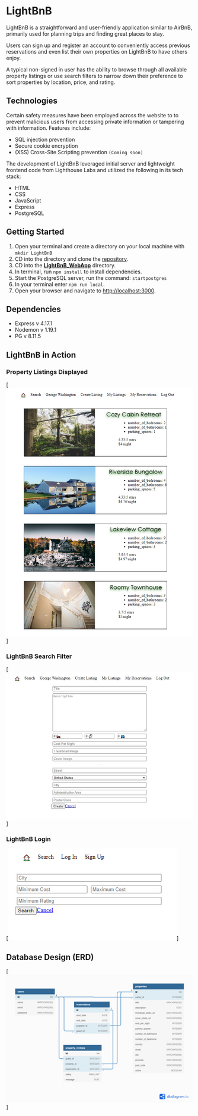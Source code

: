 # LightBnB

LightBnB is a straightforward and user-friendly application similar to AirBnB, primarily used for planning trips and finding great places to stay.

Users can sign up and register an account to conveniently access previous reservations and even list their own properties on LightBnB to have others enjoy.

A typical non-signed in user has the ability to browse through all available property listings or use search filters to narrow down their preference to sort properties by location, price, and rating.

## Technologies

Certain safety measures have been employed across the website to to prevent malicious users from accessing private information or tampering with information. Features include:
 - SQL injection prevention
 - Secure cookie encryption
 - (XSS) Cross-Site Scripting prevention `(Coming soon)`

The development of LightBnB leveraged initial server and lightweight frontend code from Lighthouse Labs and utilized the following in its tech stack:
 - HTML
 - CSS
 - JavaScript
 - Express
 - PostgreSQL

<!-- [Lighthouse Labs Starter Repo](https://github.com/lighthouse-labs/LightBnB_WebApp) -->

## Getting Started

1. Open your terminal and create a directory on your local machine with `mkdir LightBnB`
2. CD into the directory and clone the [repository](https://github.com/ChrisPytel/lightBnB).
3. CD into the <u><b>LightBnB_WebApp</b></u> directory.
4. In terminal, run `npm install` to install dependencies.
5. Start the PostgreSQL server, run the command: `startpostgres`
6. In your terminal enter `npm run local`.
7. Open your browser and navigate to [http://localhost:3000](http://localhost:3000).

<!-- NOTE: some cases may need `npm run db:reset` for database connectivity -->

## Dependencies

- Express v 4.17.1
- Nodemon v 1.19.1
- PG v 8.11.5

## LightBnB in Action

### Property Listings Displayed
[![LightBnB Listings Image](./previews/img2.jpg)]
### LightBnB Search Filter
[![LightBnB Search Filter Image](./previews/img1.JPG)]
### LightBnB Login
[![LightBnB Login Image](./previews/img3.jpg)]

## Database Design (ERD)
[![LightBnB Login Image](./erd_chart.png)]